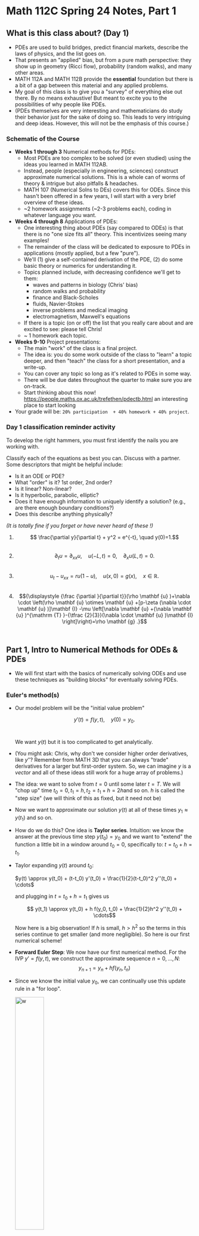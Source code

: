 # Math 112C Spring 24 Notes, Part 1

## What is this class about? (Day 1)

- PDEs are used to build bridges, predict financial markets, describe the laws of physics, and the list goes on. 
- That presents an "applied" bias, but from a pure math perspective: they show up in geometry (Ricci flow), probability (random walks), and many other areas.
- MATH 112A and MATH 112B provide the **essential** foundation but there is a bit of a gap between this material and any applied problems.
- My goal of this class is to give you a "survey" of everything else out there. By no means exhaustive! But meant to excite you to the possibilities of why people like PDEs.
- (PDEs themselves are very interesting and mathematicians do study their behavior just for the sake of doing so. This leads to very intriguing and deep ideas. However, this will not be the emphasis of this course.)

###  Schematic of the Course

- **Weeks 1 through 3** Numerical methods for PDEs: 
  - Most PDEs are too complex to be solved (or even studied) using the ideas you learned in MATH 112AB. 
  - Instead, people (especially in engineering, sciences) construct approximate numerical solutions. This is a whole can of worms of theory & intrigue but also pitfalls & headaches.
  - MATH 107 (Numerical Solns to DEs) covers this for ODEs. Since this hasn't been offered in a few years, I will start with a very brief overview of these ideas. 
  - ~2 homework assignments (~2-3 problems each), coding in whatever language you want. 
- **Weeks 4 through 8** Applications of PDEs:
  - One interesting thing about PDEs (say compared to ODEs) is that there is no "one size fits all" theory. This incentivizes seeing many examples! 
  - The remainder of the class will be dedicated to exposure to PDEs in applications (mostly applied, but a few "pure"). 
  - We'll (1) give a self-contained derivation of the PDE, (2) do some basic theory or numerics for understanding it.
  - Topics planned include, with decreasing confidence we'll get to them:
    - waves and patterns in biology (Chris' bias)
    - random walks and probability
    - finance and Black-Scholes 
    - fluids, Navier-Stokes
    - inverse problems and medical imaging
    - electromagnetism, Maxwell's equations
  - If there is a topic (on or off) the list that you really care about and are excited to see: please tell Chris! 
  - ~ 1 homework each topic. 
- **Weeks 9-10** Project presentations:
  - The main "work" of the class is a final project. 
  - The idea is: you do some work outside of the class to "learn" a topic deeper, and then "teach" the class for a short presentation, and a write-up.
  - You can cover any topic so long as it's related to PDEs in some way.
  - There will be due dates throughout the quarter to make sure you are on-track.
  - Start thinking about this now! https://people.maths.ox.ac.uk/trefethen/pdectb.html an interesting place to start looking 
- Your grade will be: `20% participation  + 40% homework + 40% project`. 

### Day 1 classification reminder activity

To develop the right hammers, you must first identify the nails you are working with. 

Classify each of the equations as best you can. Discuss with a partner. Some descriptors that might be helpful include: 

- Is it an ODE or PDE? 
- What "order" is it? 1st order, 2nd order? 
- Is it linear? Non-linear? 
- Is it hyperbolic, parabolic, elliptic? 
- Does it have enough information to uniquely identify a solution? (e.g., are there enough boundary conditions?)
- Does this describe anything physically?

*(It is totally fine if you forget or have never heard of these !)*

1. $$ \frac{\partial y}{\partial t} + y^2 = e^{-t}, \quad y(0)=1.$$​
2. $$\partial_t u = \partial_{xx} u, \quad  u(-L,t)=0, \quad \partial_x u(L, t) =0.$$​
3. $$u_t - u_{xx} = ru(1-u), \quad u(x,0) = g(x), \quad x \in \mathbb{R}.$$​
4. $${\displaystyle {\frac {\partial }{\partial t}}(\rho \mathbf {u} )+\nabla \cdot \left(\rho \mathbf {u} \otimes \mathbf {u} +[p-\zeta (\nabla \cdot \mathbf {u} )]\mathbf {I} -\mu \left[\nabla \mathbf {u} +(\nabla \mathbf {u} )^{\mathrm {T} }-{\tfrac {2}{3}}(\nabla \cdot \mathbf {u} )\mathbf {I} \right]\right)=\rho \mathbf {g} .}$$​ 

## Part 1, Intro to Numerical Methods for ODEs & PDEs

- We will first start with the basics of numerically solving ODEs and use these techniques as "building blocks" for eventually solving PDEs. 

### Euler's method(s)

- Our model problem will be the "initial value problem" 

  $$ y'(t) = f(y,t), \quad y(0) = y_0.$$​

  We want $y(t)$ but it is too complicated to get analytically.

- (You might ask: Chris, why don't we consider higher order derivatives, like $y''$? Remember from MATH 3D that you can always "trade" derivatives for a larger but first-order system. So, we can imagine $y$ is a *vector* and all of these ideas still work for a huge array of problems.) 

- The idea: we want to solve from $t=0$ until some later $t=T$. We will "chop up" time $t_0=0, t_1= h, t_2 = t_1 + h = 2h$​ and so on.  $h$ is called the "step size" (we will think of this as fixed, but it need not be)

- Now we want to approximate our solution $y(t)$ at all of these times $y_1 \approx y(t_1)$ and so on. 

- How do we do this? One idea is **Taylor series**. Intuition: we know the answer at the previous time step $y(t_0)= y_0$ and we want to "extend" the function a little bit in a window around $t_0=0$, specifically to: $t = t_0+h = t_1$. 

- Taylor expanding $y(t)$ around $t_0$:

  $y(t) \approx y(t_0) + (t-t_0) y'(t_0) + \frac{1}{2}(t-t_0)^2 y''(t_0) + \cdots$​

  and plugging in $t = t_0+h = t_1$ gives us 

  $$ y(t_1) \approx y(t_0) + h f(y_0, t_0) + \frac{1}{2}h^2 y''(t_0) + \cdots$$

  Now here is a big observation! If $h$ is small, $h > h^2$ so the terms in this series continue to get smaller (and more negligible). So here is our first numerical scheme!

- **Forward Euler Step**: We now have our first numerical method. For the IVP $y' = f(y,t)$, we construct the approximate sequence $n=0, \ldots, N$:
  $$
  y_{n+1} = y_n + h f(y_n, t_n)
  $$

- Since we know the initial value $y_0$​, we can continually use this update rule in a "for loop".

  <img src="euler.png" alt="w" style="width:40%;" />

- Just because we *can* do this, doesn't mean we *should*. That is, whenever you approximate something, you should always follow this with asking: *how good of an approximation is this?* 

- Answering these types of questions is a whole field of *numerical analysis* and we will give a taste of it here.

- For now, the "lesson" of this method is that if we have an equation with a derivative in it, we can "approximate" it straightforwardly $$ \frac{d y}{dt} \approx \frac{y_{n+1}-  y_n}{h}. $$​​

- Why? Although I did not derive it this way, note if we take $$ \frac{d y}{dt} \approx \frac{y_{n+1}-  y_n}{h} = f(y_n, t_n)$$ and rearrange, we get exactly the forward Euler. 

- Note this looks almost identical to the limit definition except that this is for a finite $h$, not $\lim_{h\to 0}$​. 

- If we think about deriving forward Euler this way: we use $y_n, t_n$ on the "right hand side" of the ODE. But why? What if we instead use $y_{n+1}$? $$ \frac{y_{n+1}-y_n}{h} =f(y_{n+1},t_{n+1})$$. 

- Rearranging this, we get $y_{n+1} = y_n + h f(y_{n+1},t_{n+1})$. We know all the $t_n$ so this is not a problem.. But now we do not have an explicit update rule for $y_{n+1}$. 

- **Forward** Euler (the first method) is sometimes called **explicit** Euler for this reason. This new method is known as **implicit Euler, or backward Euler**, since it "implicitly" defines the update rule. 

- Why forward/backward? In the first method, we use the "previous" value of $y_n$ to march forward in time. In this version, we need to find $y_{n+1}$ to effectively solve "backward" in time at each step.  

- A nice analogy is right-hand and left-hand Riemann sums you learned about in calculus.

- **Backward Euler method**: 
  $$
  y_{n+1} = y_n + h f(y_{n+1},t_{n+1}).
  $$
  How do we actually solve this? We need a method that can tackle this independently of how annoying $f$ is (possibly non-linear, so we don't just have $Ax=b$​). We have lots of options for solving non-linear systems. One (relatively easy) way is **Newton's Method**.

- Rearrange our equation into $$y_{n+1} - y_n - h f(y_{n+1},t_{n+1}) =0$$ and call this whole equation just $$G(y_{n+1})=0$$. So we want an algorithm for finding a root of $G(y)$. 

- **Newton's Method**: Given a starting guess $\tilde{y}_0$, we construct a **sequence** of $\tilde{y}_m$ values that approximate a root of $G(y)$ by 
  $$
  \tilde{y}_{m+1} = \tilde{y}_m + \frac{G(\tilde{y}_m)}{G'(\tilde{y}_m)}.
  $$

- A very confusing point is that this sequence is different than our ODE solution sequence!! These are just a "fake" sequence that get us closer and closer to solving $G(y) = 0$. In practice, how do we do this? We can take our initial guess as the previous value so $\tilde{y}_0 = y_n$ and run this update rule until our answer does not change much, so $|\tilde{y}_{m+1} - \tilde{y}_m| < \epsilon$ where we pre-specify our desired $\epsilon$. 

- So at this point, I have presented two different possible techniques for numerically solving the same ODE: forward and backward Euler. One of these was much more annoying than the other. 

- Why on Earth would anyone do the a complicated numerical? Is there any way in which it is "better"? This leads to the notion of - how do we quantify the performance of a numerical method? 

- Really there are two facets: "performance" - how "well" does it behave or approximate? And "cost" - usually in terms of computing power, but we can also factor in "human cost", like is this very annoying to program? 

### Error and Stability for Euler Methods

- It is not so easy to come up with a single metric of success for a numerical method for DEs. In fact, we will see there are many options and they capture different ideas.

- Some errors are called “roundoff” or “floating point” - these have to do with how computers store and represent numbers (how does a computer represent $1/3$ with bits $0,1$? ) but we will ignore these

- Instead we want to focus on the error in approximating solutions to DEs

- **Local error** is the error introduced at each step, **global error** is the total accumulated error between the true and approximate solution. A bit esoteric but easier to see concretely in example

- Call $y(t_n)$ the true solution and $y_n$ our approximation, so $y_n \approx y(t_n)$.

- We want to know $E = y(t_n)  - y_n$, or how far off the true solution is from the approximate. This seems hopeless. How do we compute this without knowing the true solution? This is the beauty of numerical analysis.

- Plug in $y(t_n)$ to our update rule supposing we *did* know it, so $$ y_{n+1} = y(t_n) + h f(y(t_n),t_n)$$ note the very important notation! We are not using $y_n$ on the right side, but $y(t_n)$. 

- We also know $f = y’$ so this is $$y_{n+1} = y(t_n)+ h y’(t_n)$$. 

- Next, we can Taylor Series $$ y(t_{n+1}) = y(t_n +h) = y(t_n) + h y’(t_n) + (h^2/2)y''(t_n) + \cdots$$

- How do we put this all together? Back to the error. $E = y(t_{n+1})-y_{n+1}$. This gives us 
  $$
  E = y(t_{n+1}) - y_{n+1} \\
  \approx [y(t_n) + h y'(t_n) + (h^2/2)y''(t_n) + \cdots] - [y(t_n)+hy'(t_n)]\\
  = (h^2/2)y'' + \cdots
  $$

- The cancelation is the key step! This says that if we *knew* our true value exactly, the error introduced at each step (local error) scales with $h^2$. Note the $\cdots$ terms are even smaller because we assume $h$ is small. Therefore, we will say the local error of forward Euler is “order” $h^2$ or $\mathcal{O}(h^2)$ where $\mathcal{O}$ has a precise meaning we won’t get into.

- Why is this useful info? It tells us how the error behaves! If we make $h$ 10x smaller, the error gets approximately 100x smaller. 

- Why not always make a small $h$? If we want to solve $t=[0,T]$ then the number of steps is $N=T/h$, so smaller $h$ means more steps.

- Roughly, if we say local error $\approx kh^2$ and $N \approx T/h$, then a crude calculation argues that **global error** $\approx$ # of steps x error at each step, $= (T/h)(kh^2) \approx \mathcal{O}(h)$.

- That is, the *global* error of forward Euler scales with $h$ or “first order”. Intuitively, the global error should be worse than local error.

- As you might guess, this is pretty much the worst performance we could hope for. To make the error 100x smaller, we need to make $h$ 100x smaller. Ideally we want *higher order* methods, where decreasing $h$ helps us more and more.

- Is this the end of the story? No. 

- Consider the “test problem” $y’ = -3y$ or really any $y’=\lambda y$ with $\lambda <0$​.What should solutions do? Decay!

- **In-class exercise**: Take that ODE with $h=1$ or $h=2$ and try a few forward Euler steps. What happens? 

- If we choose $h$ too large, not only is the approximation “bad”, we don’t even get qualitative agreement.

  <img src="euler_stab.png" style="width:50%;" />



- This suggests we need another idea. This is the notion of **numerical stability**. 
- Let’s go back to our test problem $y’ = \lambda y$ with $\lambda <0$. We know the solution is $y = ce^{\lambda t}$ so solutions should decay. We want our numerical scheme to mimic this.
- What does forward Euler do to our test problem? $y_{n+1} = y_n + h f(y_n, t_n) = y_n + h \lambda y_n = (1+h\lambda) y_n$.
- So $y_0 =  y_0$, $y_1 = (1+\lambda h) y_0$ $y_2 = (1+\lambda h) y_1 = (1+\lambda h)^2 y_0$. Following this pattern $y_n = (1+\lambda h)^n y_0$. 
- Easy to plug in to see weird or nice behavior. $\lambda=-3, h=1$ or $h=1/100$. How to generalize?
-  Geometric series. Convergent if $|1+\lambda h| <1$. 
- For real $\lambda$: $-1 < 1 + \lambda h < 1$, so  $-2 < \lambda h < 0$  and since $\lambda <0$ the right condition doesn’t matter, just $h < -2/\lambda$. This is our stability condition! Forward Euler is *conditionally stable*!
- But $|1+\lambda h|<1$ makes sense even for complex $\lambda$. For instance, $\lambda = - 1 + 3i$ has solutions $y = e^{-t}(\cos 3t + \sin 3t)$ so it should still decay. 
- If we call $z=\lambda h$. What does $|1+z| < 1$ look like in the complex plane? $z= x + iy$. $|z|<1$ is a circle, $|1+z|<1$ is a shifted circle. 
- What about backward Euler? 
- $y_{n+1} = y_n + h f(y_{n+1}, t_{n+1})$ with $y’ = \lambda y$ gives us $y_{n+1} = y_n + h\lambda y_{n+1}$. Rearranging, we’ve got $(1-\lambda h)y_{n+1} = y_n$ so $y_{n+1} = y_n/(1-\lambda h)$. 
- Following the same pattern, $y_n = (1/(1-\lambda h))^n y_0$. So $|1/(1-\lambda h)| < 1$. When does this hold for $\lambda$ real, complex? 
- For real $\lambda$: $1 < |1-\lambda h|$  so $1-\lambda h > 1$ or $1-\lambda h < -1$. Following the first one gives us $- \lambda h > 0$, always true so the second is irrelevant. Therefore, this is always true. **Backward Euler is unconditionally stable**.
- In practice? This means we can be very greedy with big step sizes $h$. 
- For complex $\lambda$: don’t worry about this unless you’re a complex analysis aficionado, but $1<|z|$ is the exterior of a circle, so $1 < |1+z|$ is shifted to the right. But we typically only care about $\Re z <0$ which is completely covered, so we have unconditional stability. 
- What do I want you to take from this? 
- **The fundamental theorem**: consistency + stability <-> convergence
- **consistency** means: local error $\to 0$  as $h \to 0$. roughly, we can make errors as small as you want
- **stability** informally means: your approximate solution does not accumulate errors.
- Roughly: for our numerical method to be “good” - we need small errors AND for these errors to not accumulate and grow out of control.
- Or put another way: consistency says we are well-approximating SOMETHING, and stability says we are approximating the RIGHT thing. Together, we have a GOOD approximation of the RIGHT thing.
- Lots of other numerical approaches for ODEs but for now this will do.
- Both these broad ideas and details of the approaches are helpful for PDEs. 

### Finite differences & PDEs

- There are a few “families” of approaches. 
- We will focus on **finite difference** approaches that basically follow the same “flavor” as the ODE methods we just discussed. These are the easiest to understand and implement, but are challenging on complex geometries.
- Other approaches include **finite elements** – widely used in engineering. Better at strange geometries but mathematically a bit tricky, so we won’t touch. But there are good softwares (COMSOL) that implement these for engineers.
- Finite differences uses a grid. It could be uniform (rectangular), non-uniform, or even some other “mesh”, but uniform rectangular is easiest so we’ll start there.
- **Key idea** replace derivatives by finite $h$ versions, derived by truncating Taylor series.
- We already know a few!
- $\partial_t u \to [u(x,t+k)-u(x,t)]/k$ but this doesn’t need to be only in time, we could also do
- $\partial_x u \to [u(x+h,t)-u(x,t)]/h$. Note that we need to use different symbols for our grid spacing $\Delta x = k$ and $\Delta t =h$. This is pretty common notation.
- These were “forward” differences (because we evaluate at values forward of current $(x,t)$ but we could also do backward $\partial_t u \to [u(x,t)-u(x,t-k)]/k$ 
- Or even centered $\partial_t u \to [u(x, t+k/2) - u(x,t-k/2)]/k$ and this is also reasonable!
- Notation: $\delta_h^f[u]$ is the forward difference with size $h$. We can also call $\delta_h^b[u]$ backward and $\delta_h^c[u]$ centered. 
- How do we derive new finite difference schemes? By combining old!
- **In class activity**: split into 3 groups, each group does one:
  1. $\delta_{h/2}^c[\delta_{h/2}^c[u]]$​​ 
  2. $\delta_{f}^c[\delta_{b}^c[u]]$
  3.  $\delta_{b}^c[\delta_{f}^c[u]]$

- Would we get the same as $\delta_{f}^c[\delta_{f}^c[u]]$? Probably not. This ONLY looks forward. But still a valid approximation!

- All of the 3 I listed give us the same answer, a fundamental approximation called the “center difference scheme for $\partial_{xx}$:
  $$
  \partial_{xx} u \to \frac{u(x+h, t)-2u(x,t)+u(x+h,t)}{h^2}
  $$
  
- So we have stumbled into lots of options for taking derivatives. How do we make sense of these? Typically people describe a finite difference approximation by two quantities:

- **Direction** (forward, back, central) and **order** (local truncation error scales $h^p$ for order $p$​)

- How do we compute order? The recipe is always take $\text{true} - \text{approx}$ and Taylor expand. Leading order is the order.

- For instance, $E = [u(x+h)-u(x)]/h - u’(x)$ Taylor expand, we get $h^{-1}[u + h u’ + (h^2/2)u'' + \cdots - u]   -u’$

- And of course  this leaves us with $hu'' + \cdots$ so this is a **first order method**. Specifically, we would say “first order forward approximation”

- What about $[u(x+h)-u(x-h)]/[2h] - u’$ ? Expand… and you’ll get $h^2$. This is a “second order central” approximation! 

- Higher order is obviously better. note that if we are moving forward in time $x \to t$ then the central scheme requires us to “look into the future” and probably makes our method implicit. We’ll see more of these tradeoffs.

### Finite difference solution to the heat equation

- Let’s solve our first PDE. We now have finite difference approximations as building blocks and we can put them together. 

- Take $\partial_t u =  D\partial_{xx} u$ with $u(x,0)=g(x)$ and $u(0,t)=A$ and $u(L, t)=B$. 

- Most “standard”scheme is **forward in time, centered in space** (FTCS).

- Call $U_i^n$ our grid point so that $U_i^n \approx u(x_i, t_n) = u(nh, tk)$.  

  <img src="grid.png" style="width:50%;" />

  

- Now based on the name (FTCS) we can guess the finite difference approximations. 

- $\partial_t u \to [U^{n+1}_j - U^{n}_j] /k$​ 

- $\partial_{xx} \to [U^{n}_{j+1}-2U_j^n+U_{j-1}^n]/(h^2)$

- Putting this together, we have our first numerical scheme for the heat equation:
  $$
  \frac{U_j^{n+1}-U_j}{k} = D \frac{U_{j+1}^n-2U_j^n+U_{j-1}}{h^2}
  $$

- Now there are many questions we could ask.

  - How do we actually solve this (or program it into a computer)?
  - Did we forget to incorporate any info about our problem in this scheme? (hint, what else do we know?)
  - What is the error of this scheme? (is it consistent?)
  - Is this a stable scheme? (in the ODE sense – if we expect solutions to decay, they actually do)

- Let’s start with the first point. Note we can rearrange this to be
  $$
  U_{j}^{n+1} = U_j^n + \frac{Dk}{h^2}[U_{j+1}^n + U_{j-1}^n-2U_j^n]
  $$

- Now we can march forward in time $n=0, n=1, \ldots$. 

- But what do we start with? Now we need our boundary/initial conditions!

- $u(x,0) = g(x)$ Discretize this so that $g(x_i) = g_i$ and we can take $U_j^n = g_j$. 

- We haven’t touched boundary conditions quite yet… But we will later.

- Next, what about accuracy? Same idea as ODEs. Local truncation error is true - exact and then we Taylor expand. Or a shortcut!
- Just look at numerical scheme. $S(x,t) = \frac{u(x,t+k)-u(x,t)}{k} - \frac{D}{h^2}[u(x+h,t)-2u(x,t)+u(x-h,t)]$​. If our method was exact, $S$​ should be zero. But it’s not, so anything left over is error. 
- Taylor expand, and use PDE, and you’re left with $S(x,t) \sim \alpha k^1 + \beta h^2$ so this method is $\mathcal{O}(k+h^2)$ or “first order in time, second order in space”.
- Stability is much harder. I will do a sketch for intuition here and homework will be doing the “proper” way.
- Roughly our method looks like $\text{new} = (1-(2Dk)/h^2) \text{old}$ or at least that’s roughly how much each $U_i^n$​ gets updated. 
- So $|1 - (2Dk)/h^2|<1$ and rearrange, we get $Dk/h^2<1$​. This is the right intuition. 
- **Smaller $h$ requires smaller $k$**. As in, they are linked now! You can’t just take very large $k$ without sacrificing a spatial penalty for stability. 
- Or put another way, if you want high spatial accuracy, you also have to take small temporal steps. Surprising!

#### Practical aspects of finite differences (on the heat equation)

```matlab
% heat eqn with a for loop
clear all; close all;
% --- Assign physical and mesh parameters
nt=500; nx=20;
D = 0.1; L = 1; tmax = 2; % Diffusion coefficient, domain length and max time
dx = L/(nx-1); dt = tmax/(nt-1);
r = D*dt/dx^2; r2 = 1 - 2*r;
A=0; B=0;
% --- Assign IC and BC. u is initialized to a vector that includes BC
x = linspace(0,L,nx)'; u = sin(pi*x/L);
u(1)=A; u(end)=B;
figure;
% --- Loop over time steps
for k=2:nt
    uold = u; % prepare for next step
    for i=2:nx-1
        u(i) = r*uold(i-1) + r2*uold(i) + r*uold(i+1);
    end
    if mod(k,10) == 0 % plot every 10 frames
        hold on;
        plot(x,u);
        drawnow;
    end
end
```

- Back to solving… On the homework, we have “periodic” boundary conditions, which means that $u(-1,t)=u(1,t)$​. This is like solving the heat equation on a ring.

- In class, we discussed the “easiest” case of Dirichlet boundaries $u(-1,t)=A$ because we can just set $U_0^n=A$ and no need to ever solve for it. 

- I won’t tell you how to implement periodic, but let’s look at another boundary condition. What if we had something like $\partial_x u (0,t)=A$?  This is a little tough because we don’t know what $U_0^n$ is any more. 

- Finite difference! $\frac{U_1^n-U_0^n}{h} = A$, so this says that $U_0^n=hA - U_1^n$. We can just use this as the update rule for $U_0$ rather than the “PDE” update rule from FTCS. 

- For the homework, periodic boundary conditions work a little different… You still want to use the PDE update rule, but for, say, updating $U_0^n$, what is $U_{-1}^n$​?  

- Back to actually programming this. I give some MATLAB code above. But I would say this is a “crude” implementation. In practice, people do not use a “for” loop often to loop over points. Instead, we want to exploit the linearity of this approach to write this as a matrix/vector operation.

- First, note that we can write our PDE update rule in terms of $\lambda$ as $\lambda = Dk/h^2$ and then
  $$
  U_{j}^{n+1} = \lambda U_{j+1}^n + (1-2\lambda) U_{j}^n + U_{j-1}^n
  $$

- Now if we think of each $U^n = [U_j^n] = [U_1^n,U_2^n,\ldots,U_M^n]$, a vector, we can write this as a matrix operation
  $$
  U^{n+1} = \begin{bmatrix}1-2\lambda&\lambda&0&\ldots &0\\\lambda&1-2\lambda&\lambda&\ddots &\vdots \\0&\ddots &\ddots &\ddots &0\\\vdots &&\lambda&1-2\lambda&\lambda\\0&\ldots &0&\lambda&1-2\lambda \end{bmatrix} \begin{bmatrix}U_1^n\\ U_2^n \\  \vdots \\  U_{M-1}^n\end{bmatrix}
  $$

- This is great news! Neglecting boundary conditions, this says we can update all our grid points by the simple matrix multiplication $U^{n+1}=L U^n$​. 

- Note this is called a “tridiagonal matrix”. Why? The $j$th row only has 3 values, which depend on the $j$, $j+1$ and $j-1$ rows. 

- So how do we handle boundaries? Let’s look into $u(0,t)=A$ and $u(L,t)=B$ for now.

- In our discretization, this is simply $$U_1^n = (1-2\lambda)U_1^n + \lambda U_0^n + \lambda U_2^n$$   =$ (1-2\lambda)U_1^n + \lambda A + \lambda U_2^n  $. And similarly, $U_{M-1}^n = (1-2\lambda) U_{m-1}^n + \lambda B+\lambda U_{m-2}^n$​. 

- If you squint at our matrix equation and how it handles these rows, we see all that is missing are these constant values, so we can actually just modify our system to be 
  $$
  U^{n+1} = \begin{bmatrix}1-2\lambda&\lambda&0&\ldots &0\\\lambda&1-2\lambda&\lambda&\ddots &\vdots \\0&\ddots &\ddots &\ddots &0\\\vdots &&\lambda&1-2\lambda&\lambda\\0&\ldots &0&\lambda&1-2\lambda \end{bmatrix} \begin{bmatrix}U_1^n\\ U_2^n \\  \vdots \\  U_{M-1}^n\end{bmatrix} + \begin{bmatrix} \lambda A \\ 0 \\ \vdots \\ 0 \\ \lambda B \end{bmatrix}.
  $$

- And you can easily double check this recovers exactly what we are hoping for. (Try the top row, for instance. )

  ```matlab
  % heat eqn with a matrix
  clear all; close all;
  % --- Assign physical and mesh parameters
  nt=500; nx=20;
  D = 0.1; L = 1; tmax = 2; % Diffusion coefficient, domain length and max time
  dx = L/(nx-1); dt = tmax/(nt-1);
  r = D*dt/dx^2; r2 = 1 - 2*r;
  A=0; B=0;
  % --- Assign IC and BC. u is initialized to a vector that includes BC
  x = linspace(0,L,nx)'; u = sin(pi*x/L);
  u(1)=A; u(end)=B;
  L = r2*diag(ones(nx-2,1),0) + r*diag(ones(nx-3,1),1) + r*diag(ones(nx-3,1),-1);
  disp(L)
  figure;
  % --- Loop over time steps
  for k=2:nt
      uold = u; % prepare for next step
      u_interior = L*uold(2:end-1);
      u = [A; u_interior; B];
      if mod(k,10) == 0 % plot every 10 frames
          hold on;
          plot(x,u);
          drawnow;
      end
  end
  ```

  

- Another option is to “extend” the linear system so that we now include $U_0$ and $U_M$ in the vector of unknowns. But we know it doesn’t change at any time step, so its update rule is quite easy, it’s just $U^{n+1}_0 = U^{n}_0$. So this gives us the new linear system.
  $$
  U^{n+1} = \begin{bmatrix}1&0 &\cdots &\ldots &0\\\lambda&1-2\lambda&\lambda&\ddots &\vdots \\0&\ddots &\ddots &\ddots &0\\\vdots &&\lambda&1-2\lambda&\lambda\\0&\cdots  & \cdots &0&1 \end{bmatrix} \begin{bmatrix}U_0^n \\ U_1^n\\ U_2^n \\  \vdots \\  U_{M-1}^n \\ U_M^n\end{bmatrix}
  $$

- Either method is totally kosher. But you should be skeptical: how well does each generalize? 

- Take for instance, $\partial_x u(0,t)=A$. We saw earlier this boils down to $U_0^n = hA - U_1^n$.  So this means we could take our system to be, just modifying the first row *and* adding
  $$
  U^{n+1} = \begin{bmatrix}0 & -1 &\cdots &\ldots &0\\\lambda&1-2\lambda&\lambda&\ddots &\vdots \\0&\ddots &\ddots &\ddots &0\\\vdots &&\lambda&1-2\lambda&\lambda\\0&\cdots  & \cdots &0&1 \end{bmatrix} \begin{bmatrix}U_0^n \\ U_1^n\\ U_2^n \\  \vdots \\  U_{M-1}^n \\ U_M^n\end{bmatrix} + \begin{bmatrix} hA \\ 0 \\ \vdots \end{bmatrix}.
  $$
  
- So that gives you an idea of how you could solve the heat equation with finite differences. Where do we go from here?

- Some broader notes: we made lots of decisions that could have been adjusted for various consequences.

- For instance, if we chose a different approximation for $\partial_t$ or $\partial_{xx}$ we might be able to improve the “order” of the method (local truncation error), or stability (say, by making an implicit method). I presented the simplest possible thing here. 

- There are also subtleties about how the “order” of the global error. If we choose a very crude approximation to the boundary condition but a very accurate PDE approximation, who wins? Usually the crudest limits everything.

### Finite differences for 2D Poisson

- The heat equation is a nice “model problem” to show off finite differences. I want to briefly show off one more to convey some other technical annoyances that can pop up. 

- Suppose we have the 2D Poisson equation 
  $$
  \nabla^2 u = \nabla \cdot \nabla u = \frac{\partial^2 u}{\partial y^2} + \frac{\partial^2 u}{\partial x^2}=f(x,y), \ \ \ (x,y) \in \Omega=(0,1)\times (0,1),
  $$

- What does this physically represent? One idea is the ‘steady state’ heat being forced by $f(x,y)$. This also shows up a ton in fluids, electromagnetism. 

- $u_{xx}\approx \frac{1}{h^2}(u_{i+1j}-2u_{ij}+u_{i-1j})$  and $u_{yy}\approx \frac{1}{h^2}(u_{ij+1}-2u_{ij}+u_{ij-1}). $

- So putting this together our PDE becomes
  $$
  \begin{equation}-(u_{i-1j}+u_{ij-1}-4u_{ij}+u_{ij+1}+u_{i+1j})=h^2f_{ij} \end{equation}
  $$
  
- How do we do this? 
  $$
  \begin{equation} T=\left(\begin{array}{ccccccc}
  -4&1&0&\cdots & \\
  1&-4&1&0&\\
  0&\ddots &\ddots &\ddots \\
  ..&0&1&-4&1\\
  0 &\cdots&  0&1&-4\\
  \end{array}\right)
  \end{equation}
  $$

- But then there is a question of how we number our grid. “Block diagonal”
  $$
  \begin{equation} A =\left(\begin{array}{ccccccc}
  T&I&0&\cdots & \\
  I&T&I&0&\\
  0&\ddots &\ddots &\ddots \\
  \cdots&0&I&T&I\\
   &\cdots&  0&I&T\\
  \end{array}\right)
  \end{equation}
  $$

- where $I$ is an $N-1 \times N-1$ identity matrix. Where does this come from? Image how we number our grid. 

  <img src="2d_to_1d.png" style="width:80%;" />

  *(Note I think this diagram is a “upside down” but it was the best I could find on the internet)*

- This matrix is often called the “discrete Laplacian” for obvious reasons. The idea can be extended quite generally, even to graphs and other objects. 

- Note here we just have *one* linear system for our unknowns. $LU = F$​. Your whole linear algebra class has been preparing you for this moment! It turns out there are very nice ways to solve this that exploit the tri-diagonal or similar structure. For our class, MATLAB backslash is fine.

- **Broader outlook.** After this part of the class, we now know the rough idea of how to numerically solve basically any PDE. For instance, if I gave you the following: what would you do? $$\partial_t u =  \partial_{xx}u - u^2 + u$$​.

- Something like $(U_j^{n+1}-U_j^n)/k = (U_{j-1}^n - 2U_j^n + U_{j+1}^n)/h^2-{(U_{j}^{n})}^{2}+U_j^n$. 

## Part 2, Reaction-diffusion equations (PDEs in biology)

I am largely taking these ideas from *[Biology in Time and Space: A Partial Differential Equation Modeling Approach](https://www.ams.org/bookstore-getitem/item=amstext-50)*  James P. Keener.

- Before we start: you should try to brainstorm. Are there any phenomena in biology that you think are appropriately modeled by PDEs? What features do they have?
- Typically it is: things changing in *space* and *time*. Often this is physical space, but "space" could also be more abstract, like $x$ could represent a particular set of genes.
- The equations we'll talk about for a week or two are **reaction-diffusion equations**. 
- We already know the diffusion equation (in 1D): $\partial_t u = \partial_{xx}u$. This represents the concentration (density) of some thing (a cell, a molecule) undergoing spatial diffusion. 
- Diffusion on its own its not that interesting. It basically just "fills in" areas of low concentration. That is, concentration flows from low to high.
- Often in biology, things don't just move around - they interact, undergo changes, and other activities. 
- The interplay between motion and these "reactions" are key to understanding life. 
- Generically, we are going to study things that look like $\partial_t u = D\partial_{xx} u + F(u)$. Even though this looks relatively simple, this can display a huge array of exotic behaviors.  Especially interesting cases are when $F$ is non-linear and/or $u$ is actually a vector (so we have multiple coupled PDEs).

### Basic reaction-diffusion equations

- Take for instance, $\partial_t u = D\partial_{xx} u -au $. 
- What does this physically represent? We can write a reaction $U \overset{a}{\to} \varnothing$ to mean a chemical reaction where a molecule "U" becomes "nothing" at rate $a$. This is called "decay" or "death".
- This is linear! We can actually solve this using the methods of 112A and B. Separation of variables (finite domain). Fourier transform (infinite domain). For $u(x,0)=\delta(x)$, you get something like $u(x,t)= \frac{u_0}{\sqrt{4Dt}}\exp(-x^2/(4DT)-a t)$. We can see this spreads out and decays, with $a$​ controls how much it decays.  
- What if we did $\partial_t u = D\partial_{xx} u +au $? This is just birth, $\varnothing \overset{a}{\to} U$ and the solution we can see by flipping the sign $u(x,t)= \frac{u_0}{\sqrt{4Dt}}\exp(-x^2/(4DT)+a t)$. Not very interesting behavior either. Just growth. 
- What can we gain from this lesson? We really need non-linearities for more interesting behavior to happen.
- Plus we know how reproduction happens. It's rarely that something just spontaneously exists, with no infleunce from its surroundings or other things. 

### Fisher-KPP equation

- Fisher, Kolmogorov, Petrovsky, Pisconov. Two independent publications in 1937. 

- The PDE we will study next is
  $$
  \partial_t u = \partial_{xx} u + u - u^2.
  $$

- Where does this come from? Take the ODE for growth with carrying capacity, $u' = ru$ (unbounded growth), and then $u' =ru (1-u/K)$. So as $u\to K$. Always a stable equilibrium.

- In other words, birth "rate" is $r(1-u/k)$. As in, birth rate depends on the rest of the population! This is where non-linearity comes from. "Feedback"

- So how do we get Fisher-KPP? 

- Take $\partial_t u = D\partial_{xx} u  + ru(1-u/k) = D\partial_{xx} + \alpha u - \beta u^2$. We could study this but it's messy. Call $v=(\beta/\alpha)u$ $\tau = \alpha t$ and $y = \sqrt{\alpha/D} x$.

- You can check $\alpha$ must have units of time. So $y,\tau$ are unitless. This process is called "non-dimensionalization".

- Mechanically, it's easy $\partial u /\partial t = (\partial u /\partial\tau)(\partial \tau / \partial_t) =\alpha \partial_\tau u $​. 

- And by this $\partial_{xx}u = (\alpha/D)\partial_{yy}u$. 

- So plugging this all together, we get $(\alpha/\beta)\partial_\tau u $$= (\alpha/\beta)\partial_{yy}u +$$ (\alpha/\beta)u-(\beta/\alpha)^2u^2$ and of course this is just $\partial_\tau v = \partial_{yy}v + v - v^2$. But since we are lazy we will go back to writing $x,t, u$​.  

- Here is another derivation, from epidemiology. 

- $S + I \overset{\alpha}{\to} SI$. "SI" model for infectious disease. In this model, everyone is either succeptible or infected. (No recovered, dead, etc).
  $$
  \partial_t s = D_s \partial_{xx}s -\alpha si \\
  \partial_t i = D_i \partial_{xx}i +\alpha si.
  $$

- But note, this has a "conservation law". Since the whole population is conserved, $i+s = s_0$, so $s=s_0-i$. 

- Plug this in: $\partial_t i = D_i \partial_{xx} i + \alpha i (s_0-i)$. 

- The constants are a little different but this is exactly Fisher KPP! 

- So we should think about this as a "growing population" that is limited by some resource. 

- What behavior do we expect from this? What does diffusion do? Spreads out slowly. Is that what the population does? No! Traveling waves from diffusion. Surprising!

  <img src="fisher_kpp.jpg" alt="fisher_kpp" style="width:44%;" />

- How fast is the wave moving? Leads to very interesting math. Coming up next!

### Wave speed in Fisher-KPP

- I am choosing this example to spend a bit more time on because I think it’s “classical” and beautiful, not necessarily the most important topic in PDEs.

- In general, we are left with the feeling of surprise that a diffusion equation can have traveling waves. 

- It might physically represent how quickly a tumor is spreading, or an invasive species is invading.

- There are many reasons we want to know the speed. 

- Take the parameters $\partial_t u = \partial_{xx}u - u^2 + u$. 

- Guess a traveling wave solution $U(z)$, where $z=x-ct$  We don’t know the speed $c$​ yet but we get by noting that $\partial_t u = \partial_z u  \cdot \partial_t z = -c \partial_z U$ and similar for the $x$ derivative 
  $$
  \frac{d^2U}{dz^2} + c \frac{dU}{dz} + U(1-U) = 0.
  $$

- In other words, we have transformed our PDE problem into an ODE problem.

- 2nd order. Let’s do the trick to turn into 1st order. Call $V=cU’$ then our system becomes 
  $$
  V' = - c[V+U(1-U)], \qquad U' = V/C.
  $$

- How did you study non-linear ODEs (in 3D, 113, etc)? “Nullclines” – set both ODEs to zero. Find where these curves intersect. 

- The first nullcline is easy. For $U’=0$ we just get $V=0$. 

- The second is tougher. $V’=0$ means $V+U(1-U)=0$. Or $V=-U(1-U)$. A quadratic! With zeros through $U=0$ and $U=1$. 

- If we call $U’=f(U,V), V’=g(U,V)$ We just found the nullclines by setting $0=f(U,V)$ and $0=g(U,V)$. Now we find their stability by the Jacobian
  $$
  J(U,V) = \begin{bmatrix} \partial_U f & \partial_V f\\ \partial_U g & \partial_V g\end{bmatrix} = \begin{bmatrix} 0 & -1/c\\ c(1-2U) & -c \end{bmatrix}.
  $$
  
- The eigenvalues of this matrix satisfy $\lambda^2 + c\lambda + 1-2U =0$ so 

  $$\lambda = -\frac{c}{2}\pm \frac{1}{2}\sqrt{c^2-4(1-2U)}$$. 

- At $U=1$ $c^2-4(1-2U)= c^2+2$. So we have one positive, one negative eigenvalue, a saddle.

- At $U=0$ $\lambda=-c/2 \pm (1/2)\sqrt{c^2-4}$. If $c^2>4$ we have two negative eigenvalues (stable) and if $c^2<4$ we have complex eigenvalues.

- Therefore we see $c=2$​ is the “critical” wave speed! 

- Computing the “actual” wave speed is more challenging, but this is still very informative. 

  <img src="kpp_phase.png" alt="" style="width:80%;" />

  

### (Turing) Pattern Formation 

- “Inventor” of this theory was Alan Turing – Benedict Cumberbatch from Imitation Game. 

- Big question: how does nature form patterns? Leopard spots. Zebra stripes. Sea shell swirls.

- His idea: the thing we are pursuing is a “diffusion driven instability” – a pattern caused by diffusion. This was a shocking idea because diffusion was thought to have a “stabilizing” effect – it smooths out any spatial structures! 

- The idea itself gives us a concrete recipe to look for the conditions: model without diffusion -> stable, model with diffusion -> unstable behavior. 

- The first observation: one species is not enough!

- Consider $\partial_t u = D \partial_{xx} u + F(u)$. Call $u_0$ the value that $f(u_0)=0$. Now we want to “perturb” this state, so take $u(x,t) = u_0 +  \tilde{u}(x,t)$​. 

- You can think of the perturbation as a little tiny poke in space. If we have instability: this should grow.

- What is the behavior of $\tilde{u}$? Plug in, and we get $\partial_t \tilde{u} = D \partial_{xx}\tilde{u} + f(u_0 +  \tilde{u})$ 

- But if $\tilde{u}$ is tiny, then we can Taylor expand and we get $f(u_0 +  \tilde{u}) \approx f(u_0) + \tilde{u}f’(u_0)$ and now our PDE becomes
  $$
  \partial_t \tilde{u} = D\partial_{xx}u + \tilde{u} \underbrace{f'(u_0)}_{\alpha}
  $$

- This procedure is called “linearizing” around the steady state, because we get a linear reaction term. We already know the behavior of this PDE. If $\alpha>0$ it grows, if $\alpha<0$ it decays. Independent of $D$. This is not what we want!

- Therefore, we need 2 species. 
  $$
  \partial_t u &= D_u \partial_{xx}u + f(u,v)\\
  \partial_t v &= D_v \partial_{xx}v + g(u,v).
  $$

- We’ll call the steady-state (spatially uniform) $f(u_0,v_0)=0$ and $g(u_0,v_0)=0$​. 

- Same idea. We’ll do a perturbation around this spatially uniform state. So take $u(x,t) = u_0 + \tilde{u}(x,t)$ and $v(x,t)=v_0+\tilde{v}(x,t)$​ . 

- Following the same linearization idea , we get 
  $$
  \partial_t \begin{bmatrix} \tilde{u} \\ \tilde{v} \end{bmatrix} = \begin{bmatrix} D_u \partial_{xx} \tilde{u} \\ D_v \partial_{xx} \tilde{v}  \end{bmatrix} + \begin{bmatrix} \partial_u f(u_0,v_0) & \partial_v f(u_0,v_0)\\ \partial_u g(u_0,v_0) & \partial_v g(u_0,v_0)\end{bmatrix}\begin{bmatrix}\tilde{u}\\ \tilde{v}\end{bmatrix}.
  $$

- The Jacobian matrix shows up again! 

- If $D_u$, $D_v$=0 this is just an ODE system. 

- We can compute the eigenvalues of $J$. But there is a cute trick relating the trace and determinant. Notaby, $T=\operatorname{tr} J = f_u + g_v$ and $D= \det J = f_u g_v - f_v g_u$​. Then the eigenvalues are $\lambda = (1/2)(T\pm\sqrt{T-4D})$. 

- We need these to be stable, so we want the real part of our roots to be negative. 

- This boils down to $T<0$ and $D >0$. Or more concretely, $f_u + g_v <0 $ and $f_u g_v - f_v g_u>0$​. This is a requirement for there to be stability without diffusion! A key ingredient for patterns. 

- Now we remember the other half: we want *instability* with diffusion. Let’s take the “ansatz” (a name for an educated guess) for our perturbation: 
  $$
  \begin{bmatrix} \tilde{u}(x,t) \\ \tilde{v}(x,t) \end{bmatrix} = \begin{bmatrix}\alpha \\ \beta\end{bmatrix} e^{\lambda t} e^{ikx}
  $$

- Why this form? Remember this is like Homework 2 stability (of a numerical method). We know $e^{ikx}$ are basically sines/cosines that showed up everywhere in 112A/B. This tells us whether a particular sine/cosine will grow or shrink. 

- Plugging this in, we get the equation
  $$
  \partial_t \begin{bmatrix} \tilde{u}(x,t) \\ \tilde{v}(x,t) \end{bmatrix} =  \begin{bmatrix}f_u - k^2 D_u & f_v \\ g_u & g_v - k^2 D_v \end{bmatrix} \begin{bmatrix} \tilde{u}(x,t) \\ \tilde{v}(x,t) \end{bmatrix}
  $$

- Again, we have “linearized”! A very powerful idea. But we see the role of space now: the $k^2$ terms are new compared to the ODE. 

- We want *instability* so we want the real part of the eigenvalues to be positive. That means $\det H <0$ (where $H$ is that matrix), so
  $$
  D_u D_v k^4 -(D_v f_u + g_v D_u)k^2 + \det J <0
  $$

- We need this condition to be true for *all* $k$. So we can study the worst case scenario. When is the left hand side the biggest? Let’s maximize it!

- $\frac{d}{dk} \det H$ and then set this $=0$ gives us $k_*^2 = \frac{D_v f_u + D_u g_v}{2D_uD_v}$​. Plug this back into our condition and we get 
  $$
  -(D_v f_u + D_u g_v)^2 + 4D_u D_v \det J <0.
  $$

- And that’s it! That is some condition for diffusion-driven instability. In total, we found these three conditions, all evaluated at the steady state $u_0, v_0$ where $f(u_0,v_0)=0$ and $g(u_0,v_0)=0$. 

  - $-(D_v f_u + D_u g_v)^2 + 4D_u D_v \det J <0.$
  - $f_u + g_v <0$
  - $f_ug_v-f_vg_u>0$ 

- These are very hard to interpret!

- If we take $f_u <0$ then this forces $g_v>0$ and $f_u+g_v <0$ means that it requires $D_u > D_v$. 

- Importantly, $v$ must be “localized” (small diffusion coefficient) and $u$ must be long-range (large diffusion coefficient). That is, without $v$, $f_u<0$ means that $u$ stabilizes itself, whereas the condition $g_v>0$ means that $v$ is unstable. So one could say $u$ is the stabilizer of $v$. So in this case $v$ is the “activator” and $u$ is the “inhibitor”. 

- This would basically be impossible to guess without the math!

- As a specific example, take the **Gray-Scott** model. There are three reactions: 

  - A “feed” reaction where $V$  particles are added at a constant rate $a$ that “replenishes” when the concentration is low, so this term is $a(1-v)$. If $v$ gets close to $1$ , then we add nothing. As $v$ gets low, we add more. 
  - A “death” reaction where $U \to^b \varnothing$ at a rate proportional to the concentration, so we remove $u$ at rate $-(b+a)u$, where $b$ is the “excess” kill rate beyond the rate $a$ that it is being removed at.  
  - An “autocatalysis” reaction $V + 2U\to 3U$ (at rate 1), that means $U$ uses $V$ to make more of itself.

- This gives us the system 
  $$
  \partial_t u &= D_u \partial_{xx}u + vu^2 - (b+a)u\\
  \partial_t v &= D_v \partial_{xx}v - uv^2 + a(1-v).
  $$

- https://visualpde.com/nonlinear-physics/gray-scott.html Play around with this! 

- Now we can ask, does this satisfy the conditions of a Turing pattern?

- It’s messy but straightforward. First we find the steady-states by setting
  $$
  0 = v_0 u_0^2 - (b+a)u_0 \\
  0 = -v_0 u_0^2 + a(1-v_0)
  $$

- This actually has three equilibria. The first is $[u_0,v_0]=[0,1]$ but that isn’t that interesting. The other two are more complicated but sometimes are not even valid solutions (try to plug in numbers and you’ll see you get complex values). For the sake of illustration, let’s just choose the simple steady state. See Keener book for further discussion on which is more appropriate to choose. 

- Now we compute the derivatives $f_u, g_v$ etc and plug in these values and check the conditions.

- The first condition $f_u+g_v<0$ is obvious since $a>0$ and $b>0$. The next condition, $-(D_v f_u + D_u g_v)^2 + 4D_u D_v \det J <0$ is definitely less obvious but it’s something we can evaluate and that is good enough for the homework. 


### Outlook

- Although we have shown the conditions for a “Turing instability” - we have said really nothing about the pattern itself. It’s possible to do this, but outside the scope of our class.
- More broadly, we have looked at only a few examples of PDEs in biology but there are many more, ranging from molecular scale to ecological. 
- Some people will do projects on these, so we’ll stop here and move on to another topic. 

## Part 3: Random walks, probability-related PDEs

- The next part of the class is about how PDEs show up in the study of other mathematical areas too. 
- In this part, I’ll give an introduction to how PDEs arise from random walks, and more broadly, “stochastic differential equations.”
- This is also a very deep subject so our coverage will be superficial, but I want to convey that the PDE formulations are actually useful for understanding these probabilistic objects.

### Limit of a simple random walk

- Imagine we are a “random walker” – a model for randomly moving objects. Again, this could be physical movement , or something more abstract like how evolution randomly wiggles around genotypes.

- Take our values to be on a “lattice” or a grid, with spacing $h$. That is, our particle can be at $\ldots, -2h, h, 0, h, 2h,\ldots$ 

- Every time $\tau$, we take a step (or not). There are a few possibilities for how we decide this (and might get different answers), but I think the easiest one we could do is something like:

  - With probability $1/4$ we take a step to the left
  - With probability $1/4$ we take a step to the right
  - With probability $1/2$ we stay put.

- This is a random “stochastic” process. Every time we do a simulation (generate a “path”), we get a different answer. 

- How do we characterize the behavior of this process? We could do many simulations (this is the “pathwise” view), or try to characterize how likely it is that we see some particular outcome. 

- Focusing on the latter for now: call $p(x,t)$ the probability our particle is at position $x$ at time $t$. Can we write down an equation for this? Yes, by simple bookkeeping. 
  $$
  p(x,t + \tau) = \frac{1}{2}p(x,t) + \frac{1}{4}p(x-h,t) + \frac{1}{4}p(x+h,t).
  $$

- Where did this come from? If our particle is at position $x$ at the next time, there are really only three ways it could have gotten there. We account for all of them.

- You could try to solve this equation (a “difference equation”), but there is a special circumstance that relates to our PDE class. 

- Imagine that we now move very often, so $\tau$ is small and $h$ is also very small, so the grid becomes very fine. We aren’t quite yet specifying how quickly each of these gets small, but we’ll do that later. 

- For now, if I say something is small, you should think: Taylor series.

- Taylor expanding everything,  we get a very familiar object:
  $$
  p(x,t+\tau) \approx p(x,t) + \tau \partial_t p + \mathcal{O}(\tau^2)\\
  \frac{1}{2}p(x,t) + \frac{1}{4}p(x-h,t) + \frac{1}{4}p(x+h,t) \approx \frac{1}{2}p\\\ +\frac{1}{4}(p + h\partial_x p +  (h^2/2)\partial_{xx}p + \mathcal{O}(h^3)) \\
  + \frac{1}{4}(p - h\partial_x p + (h^2/2)\partial_{xx}p-  \mathcal{O}(h^3))
  $$

- After some cancellation, what are we left with?
  $$
  \tau \partial_t p = \frac{h^2}{2}\partial_{xx} p + \mathcal{O}(\tau^2) + \mathcal{O}(h^4).
  $$
  And we rearrange to get
  $$
  \partial_t p = \frac{h^2}{2\tau}\partial_{xx} p + \mathcal{O}(\tau) + \mathcal{O}(h^4/\tau).
  $$
  And now we have a very familiar looking object. The diffusion equation!

- In fact, this give us a “microscopic” interpretation of the diffusion coefficient $D=h^2/(2\tau)$​. 

- Note the technical subtle point that if $h^2 \to 0$ much faster than $\tau$ then this goes to 0. That says: if we made the grid VERY fine and do not hop “fast enough” to compensate, it looks like we do not move at all. 

- In summary: we have found that the simple random walk can be described by the familiar diffusion equation. What is the initial condition? $p(x,0) = \delta(x)$. That is, all of the probability is at $x=0$​ initially, and then spreads out.

- The solution to this PDE is of course, from 112A/B: 
  $$
  p(x,t) = \frac{1}{\sqrt{4 \pi D t}}e^{-x^2/(4Dt)}.
  $$
  As in, a Gaussian distribution that spreads out over time. 

- **Homework exercise: **re-derive the equation but now take an *asymmetric* random walk, where the probability of going to the right is greater than the left. Pick any values you want for it. You could keep it general, $p_L, p_\mathrm{stay}, p_R$​ so long as they sum to 1. 

- Why is this a useful framework to think about things? 

- We could write the random walk as $X(n) = \sum_{i=1}^{n}X_i$. Each $X_i =1$ with probability $1/2$ or $-1$ with probability $1/2$. These are “random variables”. Then $X(n)$ is also a random variable.

- What if we wanted to know something like… How far have we moved, on average? $\langle X(n)\rangle$ the average, or you would have maybe written this as $E[X(n)]$ in your probability class. We need to know probability stuff to calculate this. (Actually not so bad for this example but imagine instead the hopping probabilities depended on $X$, then things would be messy!)

- Instead, we can study random processes in the “PDE” description and basically know no probability at all! (physicists do this a lot)

- The average position at time $t$ is simply $\langle x(t) \rangle = \int_{-\infty}^{\infty} x p(x,t) \mathrm{d}x$.  That’s just the definition of average for a probability density $p(x,t)$. I will call this quantity $m(t)$ for the “mean”. 

- Now if we go back to our PDE, multiply by $x$ and integrate:
  $$
  \int x \partial_t p , \mathrm{d} x = D \int x \partial_{xx}p \, \mathrm{d} x
  $$

- How do we handle the left term? Move the $\partial_t$ outside and get $\partial_t \int x p dx = \partial_t m(t)$. 

- What about the right term? Integrate by parts!
  $$
  \int x\partial_{xx} p \mathrm{d}x = [x \partial_x p]_{-\infty}^{\infty} - \int\partial_{x}p \mathrm{d}x.
  $$

- The only way the first term is finite is if $\partial_x p \to 0$ as $x \to \pm \infty$, so let’s just decide that. The second term becomes $p(-\infty) -  p(\infty)$ but we also expect these to go to zero, so the whole thing goes to zero and we’re left with 
  $$
  \partial_t m = 0.
  $$

- This says $m(t) = C$ or $\langle x(t) \rangle = 0$ .The mean is constant! What constant in particular? If $p(x,0)=\delta(x)$ we can integrate this and get $m(0) = \int x \delta(x) \mathrm{d}x = 0$. This makes intuitive sense. Since we randomly move symmetrically, we do not go anywhere on average. We got all of this from the PDE (and didn’t even need to solve it!)

- What about the spread about the mean? Note the “variance” is $\langle [x(t) - m(t) ]^2 \rangle = \langle x(t)^2 \rangle - m(t)^2 $$ = \langle x(t)^2 \rangle$​. 

- We can compute this in the same way! Multiply both sides of our PDE by $x^2$ and integrate.
  $$
  \int  x^2 \partial_t p = D\int x^2 \partial_{xx}p \,  \mathrm{d}x
  $$
  and integrate by parts (twice, actually). 

- If I call $v(t) =\langle x(t)^2\rangle$ , we eventually  get $\partial_t v(t) = 2D$ by using the fact that $\int p \mathrm{d}x = 1$​ .

- This has solution, noting that $v(0)=0$ (check yourself!) 
  $$
  v(t) = \langle x^2(t) \rangle = 2Dt.
  $$

- This is a famous feature about random walks! The “mean squared displacement” grows *linearly* with time. 

- This says, over longer timespans, things “spread out” more, in this very particular way. 

- Random walks are a huge field and I have just presented a very simple example of one. Ultimately I just want you to take the point that: **random processes can be understood from the PDE perspective by thinking about how probability “moves” around**.

### Brownian motion, stochastic differential equations, Fokker-Planck (very briefly)

- In the previous section, we wrote down a “discrete time, discrete space” random walk, and then wrote down the “master equation” and took a limit as the steps and spacing became small in a particular way. 

- Interpreting the PDE in this limit is easy (we got diffusion) but what if we wanted to go back to the random (pathwise) description. What is this object? We can’t really simulate it on a computer because we can’t set $\tau=0$ and $h=0$. 

- The resulting object is a random process called **Brownian motion** to physicsts, **Wiener process** to mathematicians. Arguably the most fundamental process in stochastic processes. 

- History: Lucretius (60 BC) remarked how dust moves randomly. Robert Brown in 1827 realized that lifeless pollen moved around in water because of bumping into water molecules. Einstein wrote down the math, derived the diffusion equation basically the same way we did. Norbert Wiener added a lot of rigor and precision to Einstein’s math. 

- Brownian motion is a *continuous time, continuous position* process (although non-differentiable).

- I’ll call it $B_t$ (because I was raised by wolves/physicists), but mathematicians will write $W_t$ . It is characterized by:

  - $B_0= 0$ 
  - $B_t$ has independent increments, and specifically they satisfy $B_t - B_s = \mathcal{N}(0,D(t-s))$​ 

- Note that $\mathcal{N}$ is the “normal” distribution, the standard Gaussian bell curve. 

- This makes sense! Independent increments says the past does not influence our next move. And then how should we move? Nowhere on average, but we move some little amount based on the normal distribution. 

- Brownian motion is easy to simulate! Use Euler’s method. 

- Take $t_0, t_1 = t_0 + \Delta t$, etc. Fixed time step. Then, the algorithm for simulating Brownian motion at these fixed times, $B_0, B_1, \ldots$  is as follows:
  $$ { }
  B_{n+1}= B_n + \sqrt{2D(\Delta t)} \cdot \texttt{randn}
  $$

- What does this say? It says to do an “increment”, randomly draw from a normal distribution (with the right variance) and add that as the step. 

-  From these definitions, you can show properties like $\langle B(t) \rangle =0$ and $\langle B(t)^2\rangle = 2Dt$ or you can write down the diffusion PDE and show it from there.

- One of Einstein’s contributions was to identify what $D$ is, from a physical perspective. He found that $D = k_B T/\zeta$, where $\zeta$ is the “viscosity” or how crowded the liquid is (think honey vs. water), $k_B$ is “Boltzmann’s constant”, a famous physics constant, and $T$​ is temperature.

- Brownian motion is incredibly rich on its own. You should talk more about it in Math 140C? 

- But I want to point out that Brownian motion is one example of a random motion, and more generally we can add “drift” or make the noise more general.

- If $X_t$ is a generic stochastic process, we can call Brownian motion a special case where $$ d X_t = \sqrt{2D} B_t$$

- Much more generally, a stochastic differential equation can take the form 
  $$
  dX_t = \mu(X_t, t) \,dt + \sqrt{2D(X_t,t)} \,dB_t
  $$

- So Brownian motion is the case where $\sigma$ does not depend on $X_t$ or $t$ and $\mu=0$. What is $\mu$? Well if $D =0 $ then  we have $d X_t = \mu(X_t, t) dt$. This is just an ODE! This part is called the “drift” and is a “non-random” part. 

- Why do I mention all of this? The analog of the diffusion equation for this process is called **The Fokker-Planck equation** 
  $$
  \frac{\partial}{\partial t} p(x, t) = -\frac{\partial}{\partial x}\left[\mu(x, t) p(x, t)\right] + \frac{\partial^2}{\partial x^2}\left[D(x, t) p(x, t)\right]
  $$

- You can see how this roughly intuits to your PDE intuition: $\mu$ is like an “advection” term that moves particles at a veloicty and $D$ is a diffusion term.

  #### Ornstein-Uhlenbeck Process

- As a concrete example, take $\mu(X_t,t) = -kX_t$ and $D(X_t,t)= D$, so we have 
  $$
  d X_t = -kX_t + \sqrt{2D} dB_t,
  $$
  or in Fokker-Planck form, equivalently,
  $$
  \partial_tp = -\partial_x\{(-kx)p\}+D\partial_{xx}p.
  $$

- This is not so scary of a PDE!

- In fact, if we look at steady state $\partial_t =0$, we find the solution is 
  $$
  p_{ss}(x) = \sqrt{k/(2\pi D)} e^{-2kx^2/D}.
  $$

- So does this differ from Brownian motion in the long term? It doesn’t continue to spread out. It concentrates around $x=0$. It is sometimes called a “restoring force”. 
- What would ODE solutions do? $x’(t) = -kx$. They just decay to 0. These solutions wiggle around those solutions. 

#### Beyond

- Since this is not a stochastics class I do not want to spend more time on this but I hope you are at least intrigued. 

- The punchline is: **there are really interesting “stochastic” differential equations with very rich behavior, and the connection to our class is: we can understand them by writing down a Fokker-Planck equation (which is the generalization of the diffusion equation)**

- As a final note, you can get really interesting behavior from these systems.

- Take for instance, $x’(t) = V’(x)$ where $V(x) = \frac{1}{4}x^4 -x^2$.  This can be thought of as a ball rolling around in a potential energy landscape with $V(x)$​. You’ll note there are two stable equilibria! An ODE solution would just get stuck in one. 

  <img src="potentialwell_1.jpg" style="width:80%;" />

- Instead, when we add noise, so 

  $$ dX_t = V’(x)dt + \sigma d B_t$$

  we see that the system randomly switches between the two stable equilibria! 

  <img src="potentialwell_2.jpg" style="width:50%;" />



- This is called  “bistable” switch, and is a fundamental phenomena for physics, biology. We could calculate stuff like: what average is the time to switch? What fraction of time does it spend in one state or another? All from the PDE! PDEs are very useful in studying random behavior!

## Part 4: Black-Scholes and financial PDEs

- One area that SDEs saw heavy historical use was finance. I do not want to go much into this, but since a Nobel prize was won for a PDE, I figure it is worth covering in our class. 

  #### Ito’s Lemma

  

- There is a key technical hang up that I want to address now and use with later. 

- When you have a non-random process, you have the chain rule from calculus. It might look something like, for $f(x,t)$:  $$df (x,t) = (\partial_t f) dt + (\partial_x f) d x$$​. 

- Unfortunately for stochastic processes, the traditional chain rule fails. The “stochastic chain rule” is instead “Ito’s Lemma”. It is pretty technical and I don’t want to get into the “why” but you have enough background now to at least understand the statement.

- **Ito’s Lemma**: Suppose $X_t$ satisfies the SDE $dX_t = \mu(X_t,t) dt + \sigma(X_t,t) d B_t$. Then, the transformed process $Y_t = f(X_t,t)$ (so imagine something like, $Y_t = \log X_t -t$) satisfies the SDE:
  $$
  d Y_t = \left( \partial_t f + \mu \partial_x f + \frac{\sigma^2}{2} \partial_{xx}f  \right)dt + \sigma (\partial_x f) d B_t.
  $$

- Don’t feel too stressed by this. We’ll just use it later so I wanted to state it now while the SDEs were recently introduced. Now, a little bit of finance.

  #### Options pricing

  
